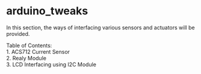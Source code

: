# arduino_tweaks
In this section, the ways of interfacing various sensors and actuators will be provided. 

Table of Contents:  
    1. ACS712 Current Sensor  
    2. Realy Module  
    3. LCD Interfacing using I2C Module  
